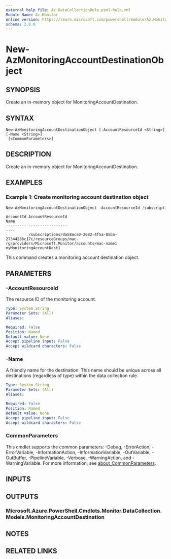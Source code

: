 ```yaml
---
external help file: Az.DataCollectionRule.psm1-help.xml
Module Name: Az.Monitor
online version: https://learn.microsoft.com/powershell/module/Az.Monitor/new-azmonitoringaccountdestinationobject
schema: 2.0.0
---
```


# New-AzMonitoringAccountDestinationObject

## SYNOPSIS
Create an in-memory object for MonitoringAccountDestination.

## SYNTAX

```
New-AzMonitoringAccountDestinationObject [-AccountResourceId <String>] [-Name <String>]
 [<CommonParameters>]
```

## DESCRIPTION
Create an in-memory object for MonitoringAccountDestination.

## EXAMPLES

### Example 1: Create monitoring account destination object
```powershell
New-AzMonitoringAccountDestinationObject -AccountResourceId /subscriptions/da58aca0-2082-4f5a-85ba-27344286c17c/resourceGroups/mac-rg/providers/Microsoft.Monitor/accounts/mac-name1 -Name myMonitoringAccountDest1
```

```output
AccountId AccountResourceId                                                                                                        Name
--------- -----------------                                                                                                        ----
          /subscriptions/da58aca0-2082-4f5a-85ba-27344286c17c/resourceGroups/mac-rg/providers/Microsoft.Monitor/accounts/mac-name1 myMonitoringAccountDest1
```

This command creates a monitoring account destination object.

## PARAMETERS

### -AccountResourceId
The resource ID of the monitoring account.

```yaml
Type: System.String
Parameter Sets: (All)
Aliases:

Required: False
Position: Named
Default value: None
Accept pipeline input: False
Accept wildcard characters: False
```

### -Name
A friendly name for the destination.
        This name should be unique across all destinations (regardless of type) within the data collection rule.

```yaml
Type: System.String
Parameter Sets: (All)
Aliases:

Required: False
Position: Named
Default value: None
Accept pipeline input: False
Accept wildcard characters: False
```

### CommonParameters
This cmdlet supports the common parameters: -Debug, -ErrorAction, -ErrorVariable, -InformationAction, -InformationVariable, -OutVariable, -OutBuffer, -PipelineVariable, -Verbose, -WarningAction, and -WarningVariable. For more information, see [about_CommonParameters](http://go.microsoft.com/fwlink/?LinkID=113216).

## INPUTS

## OUTPUTS

### Microsoft.Azure.PowerShell.Cmdlets.Monitor.DataCollection.Models.MonitoringAccountDestination

## NOTES

## RELATED LINKS

